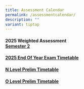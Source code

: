 ```yaml
---
title: Assessment Calendar
permalink: /assessmentcalendar/
description: ""
variant: tiptap
---
```

<h4>2025 Weighted Assessment<br><a href="https://docs.google.com/spreadsheets/d/1rfcaUIMRQpsPX5Uy2B1Yz71ey9gEdLUj/edit?gid=1906683893#gid=1906683893" rel="noopener nofollow" target="_blank">Semester 2</a></h4>
<p></p>
<h4><a href="https://drive.google.com/drive/folders/13efmcDoR996FzzKLU2GHOkF-4CdNzMlW?usp=drive_link" rel="noopener nofollow" target="_blank">2025 End Of Year Exam Timetable</a></h4>
<h4><a href="https://drive.google.com/drive/folders/1UP9-R39fYABs_zKQPKZMnNalw9I1HG3H?usp=drive_link" rel="noopener nofollow" target="_blank">N Level Prelim Timetable</a></h4>
<h4><a href="https://drive.google.com/drive/folders/1TPrYgBhwhWsmFkOL2n2z2zopY0iKycxd" rel="noopener nofollow" target="_blank">O Level Prelim Timetable</a></h4>
<p></p>
<p></p>
<p></p>
<p></p>